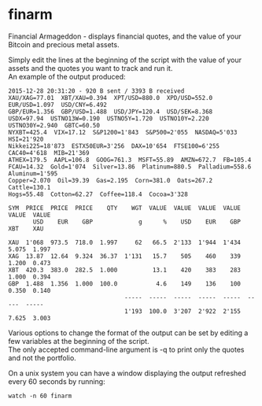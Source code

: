 finarm
======

Financial Armageddon - displays financial quotes, and the value of your Bitcoin and precious metal assets.

Simply edit the lines at the beginning of the script with the value of your assets and the quotes you want to track and run it.  
An example of the output produced:

```
2015-12-28 20:31:20 - 920 B sent / 3393 B received
XAU/XAG=77.01  XBT/XAU=0.394  XPT/USD=880.0  XPD/USD=552.0  EUR/USD=1.097  USD/CNY=6.492
GBP/EUR=1.356  GBP/USD=1.488  USD/JPY=120.4  USD/SEK=8.368
USDX=97.94  USTNO13W=0.190  USTNO5Y=1.720  USTNO10Y=2.220  USTNO30Y=2.940  GBTC=60.50
NYXBT=425.4  VIX=17.12  S&P1200=1'843  S&P500=2'055  NASDAQ=5'033  HSI=21'920
Nikkei225=18'873  ESTX50EUR=3'256  DAX=10'654  FTSE100=6'255  CAC40=4'618  MIB=21'369
ATHEX=179.5  AAPL=106.8  GOOG=761.3  MSFT=55.89  AMZN=672.7  FB=105.4
FCAU=14.32  Gold=1'074  Silver=13.86  Platinum=880.5  Palladium=558.6  Aluminum=1'595
Copper=2.070  Oil=39.39  Gas=2.195  Corn=381.0  Oats=267.2  Cattle=130.1
Hogs=55.48  Cotton=62.27  Coffee=118.4  Cocoa=3'328

SYM  PRICE  PRICE  PRICE    QTY    WGT  VALUE  VALUE  VALUE  VALUE  VALUE  VALUE
       USD    EUR    GBP             g      %    USD    EUR    GBP    XBT    XAU

XAU  1'068  973.5  718.0  1.997     62   66.5  2'133  1'944  1'434  5.075  1.997
XAG  13.87  12.64  9.324  36.37  1'131   15.7    505    460    339  1.200  0.473
XBT  420.3  383.0  282.5  1.000          13.1    420    383    283  1.000  0.394
GBP  1.488  1.356  1.000  100.0           4.6    149    136    100  0.350  0.140
                                 -----  -----  -----  -----  -----  -----  -----
                                 1'193  100.0  3'207  2'922  2'155  7.625  3.003
```

Various options to change the format of the output can be set by editing a few variables at the beginning of the script.  
The only accepted command-line argument is -q to print only the quotes and not the portfolio.

On a unix system you can have a window displaying the output refreshed every 60 seconds by running:
```
watch -n 60 finarm
```
